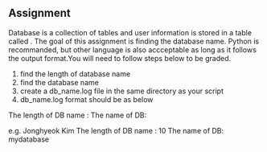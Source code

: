 ## Assignment

Database is a collection of tables and user information is stored in a table called <users>. The goal of this assignment is finding the database name. Python is recommanded, but other language is also accceptable as long as it follows the output format.You will need to follow steps below to be graded.

1. find the length of database name
2. find the database name
3. create a db_name.log file in the same directory as your script
4. db_name.log format should be as below

<Your name>
The length of DB name : <answer>
The name of DB: <answer>

e.g.
Jonghyeok Kim
The length of DB name : 10
The name of DB: mydatabase
